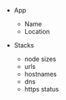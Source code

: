 - App

  - Name
  - Location

- Stacks
  - node sizes
  - urls
  - hostnames
  - dns
  - https status
